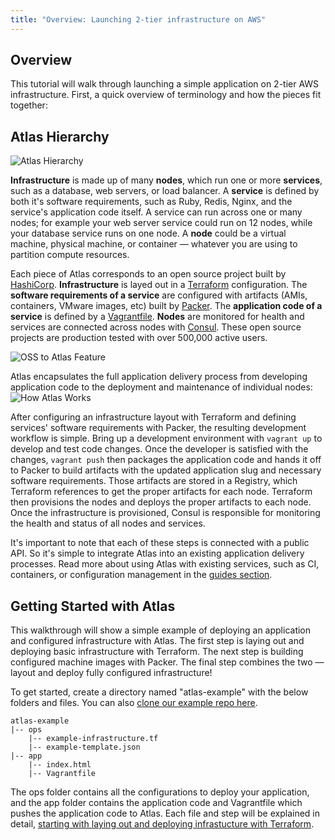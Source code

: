 ```yaml
---
title: "Overview: Launching 2-tier infrastructure on AWS"
---
```

## Overview

This tutorial will walk through launching a simple application on 2-tier AWS infrastructure. First, a quick overview of terminology and how the pieces fit together:

## Atlas Hierarchy
![Atlas Hierarchy](/help-images/docs-overview.png)

**Infrastructure** is made up of many **nodes**, which run one or more **services**, such as a database, web servers, or load balancer. A **service** is defined by both it's software requirements, such as Ruby, Redis, Nginx, and the service's application code itself. A service can run across one or many nodes; for example your web server service could run on 12 nodes, while your database service runs on one node. A **node** could be a virtual machine, physical machine, or container — whatever you are using to partition compute resources.

Each piece of Atlas corresponds to an open source project built by [HashiCorp](http://hashicorp.com). **Infrastructure** is layed out in a [Terraform](https://terraform.io) configuration. The **software requirements of a service** are configured with artifacts (AMIs, containers, VMware images, etc) built by [Packer](https://packer.io). The **application code of a service** is defined by a [Vagrantfile](https://vagrantup.com). **Nodes** are monitored for health and services are connected across nodes with [Consul](https://consul.io). These open source projects are production tested with over 500,000 active users.

![OSS to Atlas Feature](/help-images/oss-to-atlas-feature.png)

Atlas encapsulates the full application delivery process from developing application code to the deployment and maintenance of individual nodes:
![How Atlas Works](/help-images/how-atlas-works.png)

After configuring an infrastructure layout with Terraform and defining services' software requirements with Packer, the resulting development workflow is simple. Bring up a development environment with `vagrant up` to develop and test code changes. Once the developer is satisfied with the changes, `vagrant push` then packages the application code and hands it off to Packer to build artifacts with the updated application slug and necessary software requirements. Those artifacts are stored in a Registry, which Terraform references to get the proper artifacts for each node. Terraform then provisions the nodes and deploys the proper artifacts to each node. Once the infrastructure is provisioned, Consul is responsible for monitoring the health and status of all nodes and services.

It's important to note that each of these steps is connected with a public API. So it's simple to integrate Atlas into an existing application delivery processes. Read more about using Atlas with existing services, such as CI, containers, or configuration management in the [guides section](/help/overview#guides).

## Getting Started with Atlas
This walkthrough will show a simple example of deploying an application and configured infrastructure with Atlas. The first step is laying out and deploying basic infrastructure with Terraform. The next step is building configured machine images with Packer. The final step combines the two — layout and deploy fully configured infrastructure!

To get started, create a directory named "atlas-example" with the below folders and files. You can also [clone our example repo here](https://github.com/hashicorp/atlas-examples). 

	atlas-example
	|-- ops
		|-- example-infrastructure.tf
		|-- example-template.json
	|-- app
		|-- index.html
		|-- Vagrantfile

The ops folder contains all the configurations to deploy your application, and the app folder contains the application code and Vagrantfile which pushes the application code to Atlas. Each file and step will be explained in detail, [starting with laying out and deploying infrastucture with Terraform](/help/getting-started/layout-infrastructure).
